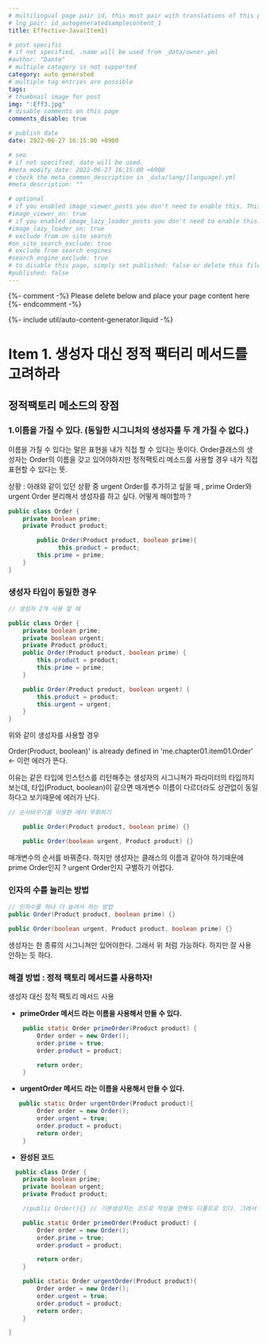 ```yaml
---
# multilingual page pair id, this must pair with translations of this page. (This name must be unique)
# lng_pair: id_autogeneratedsamplecontent_1
title: Effective-Java(Item1)

# post specific
# if not specified, .name will be used from _data/owner.yml
#author: "Dante"
# multiple category is not supported
category: auto generated
# multiple tag entries are possible
tags:
# thumbnail image for post
img: ":Eff3.jpg"
# disable comments on this page
comments_disable: true

# publish date
date: 2022-06-27 16:15:00 +0900

# seo
# if not specified, date will be used.
#meta_modify_date: 2022-06-27 16:15:00 +0900
# check the meta_common_description in _data/lang/[language].yml
#meta_description: ""

# optional
# if you enabled image_viewer_posts you don't need to enable this. This is only if image_viewer_posts = false
#image_viewer_on: true
# if you enabled image_lazy_loader_posts you don't need to enable this. This is only if image_lazy_loader_posts = false
#image_lazy_loader_on: true
# exclude from on site search
#on_site_search_exclude: true
# exclude from search engines
#search_engine_exclude: true
# to disable this page, simply set published: false or delete this file
#published: false
---
```

{%- comment -%} Please delete below and place your page content here {%- endcomment -%}

{%- include util/auto-content-generator.liquid -%}

<!-- outline-start -->

# Item 1.  생성자 대신 정적 팩터리 메서드를 고려하라



## 정적팩토리 메소드의 장점

### 1.이름을 가질 수 있다. (동일한 시그니처의 생성자를 두 개 가질 수 없다.)

이름을 가질 수 있다는 말은 표현을 내가 직접 할 수 있다는 뜻이다. Order클래스의  생성자는 Order의 이름을 갖고 있어야하지만 정적팩토리 메소드를 사용할 경우 내가 직접 표현할 수 있다는 뜻.

상황 : 아래와 같이 있던 상황 중 urgent Order를 추가하고 싶을 때 , prime Order와 urgent Order 분리해서 생성자를 하고 싶다. 어떻게 해야할까 ?



```java
public class Order {
    private boolean prime;
    private Product product;

		public Order(Product product, boolean prime){
			  this.product = product;
        this.prime = prime;
	}
}
```

### 생성자 타입이 동일한 경우

```java
// 생성자 2개 사용 할 때

public class Order {
    private boolean prime;
    private boolean urgent;
    private Product product;
    public Order(Product product, boolean prime) {
        this.product = product;
        this.prime = prime;
    }

    public Order(Product product, boolean urgent) {
        this.product = product;
        this.urgent = urgent;
    }
}
```

위와 같이 생성자를 사용할 경우

Order(Product, boolean)' is already defined in 'me.chapter01.item01.Order’ ← 이런 에러가 뜬다.

이유는 같은 타입에 인스턴스를 리턴해주는 생성자의 시그니쳐가 파라미터의 타입까지 보는데, 타입(Product, boolean)이 같으면 매개변수 이름이 다르더라도 상관없이 동일하다고 보기때문에 에러가 난다.

```java
// 순서바꾸기를 이용한 에러 우회하기

    public Order(Product product, boolean prime) {}

    public Order(boolean urgent, Product product) {}

```

매개변수의 순서를 바꿔준다. 하지만 생성자는 클래스의 이름과 같아야 하기때문에  prime Order인지 ? urgent Order인지 구별하기 어렵다.

### 인자의 수를 늘리는 방법

```java
// 인자수를 하나 더 늘려서 하는 방법
public Order(Product product, boolean prime) {}

public Order(boolean urgent, Product product, boolean prime) {}
```

생성자는 한 종류의 시그니쳐만 있어야한다.  그래서 위 처럼 가능하다. 하지만 잘 사용 안하는 듯 하다.

### 해결 방법  : 정적 팩토리 메서드를 사용하자!

생성자 대신 정적 팩토리 메서드 사용

- **primeOrder 메서드 라는 이름을 사용해서 만들 수 있다.**

```java
    public static Order primeOrder(Product product) {
        Order order = new Order();
        order.prime = true;
        order.product = product;

        return order;
    }
```

- **urgentOrder 메서드 라는 이름을 사용해서 만들 수 있다.**

```java
   public static Order urgentOrder(Product product){
        Order order = new Order();
        order.urgent = true;
        order.product = product;
        return order;
    }

```

- **완성된 코드**

```java
  public class Order {
    private boolean prime;
    private boolean urgent;
    private Product product;

	//public Order(){} // 기본생성자는 코드로 작성을 안해도 디폴트로 있다. 그래서 생략 가능

    public static Order primeOrder(Product product) {
        Order order = new Order();
        order.prime = true;
        order.product = product;

        return order;
    }

    public static Order urgentOrder(Product product){
        Order order = new Order();
        order.urgent = true;
        order.product = product;
        return order;
    }

}
```

<!-- outline-end -->
